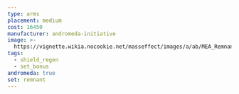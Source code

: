 ```yaml
---
type: arms
placement: medium
cost: 16450
manufacturer: andromeda-initiative
image: >-
  https://vignette.wikia.nocookie.net/masseffect/images/a/ab/MEA_Remnant_Reborn_Arms.png/revision/latest/scale-to-width-down/350?cb=20180513015007
tags:
  - shield_regen
  - set_bonus
andromeda: true
set: remnant
---
```

